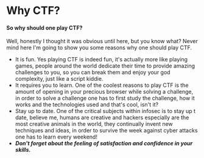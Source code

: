 # Why CTF?



#### So why should one play CTF?

Well, honestly I thought it was obvious until here, but you know what? Never mind here I'm going to show you some reasons why one should play CTF.

* It is fun. Yes playing CTF is indeed fun, it's actually more like playing games, people around the world dedicate their time to provide amazing challenges to you, so you can break them and enjoy your god complexity, just like a script kiddie.
* It requires you to learn. One of the coolest reasons to play CTF is the amount of opening in your precious browser while solving a challenge, in order to solve a challenge one has to first study the challenge, how it works and the technologies used and that's cool, isn't it?
* Stay up to date. One of the critical subjects within infosec is to stay up t date, believe me, humans are creative and hackers especially are the most creative animals in the world, they continually invent new techniques and ideas, in order to survive the week against cyber attacks one has to learn every weekend!
* _**Don't forget about the feeling of satisfaction and confidence in your skills.**_
